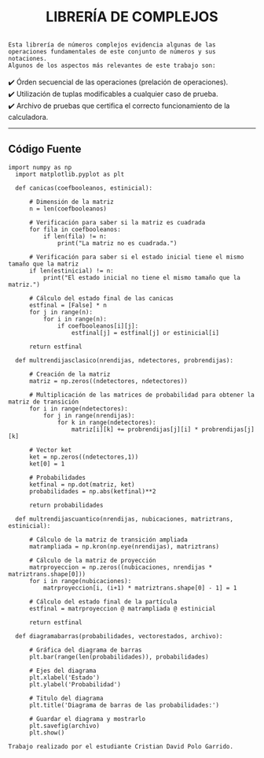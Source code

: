 <h1 align="center">LIBRERÍA DE COMPLEJOS</h1>
<img src="https://blogger.googleusercontent.com/img/b/R29vZ2xl/AVvXsEjKO_u5IerRydQSZu4WdilrqjAwnip2QaOQdgfOvDVXQTB7BgENjbcn9e4SG__pSQ0j-mKDLE4GIxlFluVEsM8bBHxyhL7bI5_VXiIpUacA2Lr-TOgen4MN12WSYV07Za1miunMWrzUFdR9QUThaGSdDiNNHULHL6w0Pjd34gpLsWnrjKr1flQPyA/s16000/Complex.png" alt="" class="Complex">

`Esta librería de números complejos evidencia algunas de las operaciones fundamentales de este conjunto de números y sus notaciones.` <br>
`Algunos de los aspectos más relevantes de este trabajo son:` <br><br>
✔️ Órden secuencial de las operaciones (prelación de operaciones). <br>
✔️ Utilización de tuplas modificables a cualquier caso de prueba. <br>
✔️ Archivo de pruebas que certifica el correcto funcionamiento de la calculadora.
<hr>

<h2 align="left">Código Fuente</h2>

    import numpy as np
      import matplotlib.pyplot as plt

      def canicas(coefbooleanos, estinicial):

          # Dimensión de la matriz
          n = len(coefbooleanos)

          # Verificación para saber si la matriz es cuadrada
          for fila in coefbooleanos:
              if len(fila) != n:
                  print("La matriz no es cuadrada.")

          # Verificación para saber si el estado inicial tiene el mismo tamaño que la matriz
          if len(estinicial) != n:
              print("El estado inicial no tiene el mismo tamaño que la matriz.")

          # Cálculo del estado final de las canicas
          estfinal = [False] * n
          for j in range(n):
              for i in range(n):
                  if coefbooleanos[i][j]:
                      estfinal[j] = estfinal[j] or estinicial[i]

          return estfinal

      def multrendijasclasico(nrendijas, ndetectores, probrendijas):

          # Creación de la matriz
          matriz = np.zeros((ndetectores, ndetectores))

          # Multiplicación de las matrices de probabilidad para obtener la matriz de transición
          for i in range(ndetectores):
              for j in range(nrendijas):
                  for k in range(ndetectores):
                      matriz[i][k] += probrendijas[j][i] * probrendijas[j][k]

          # Vector ket
          ket = np.zeros((ndetectores,1))
          ket[0] = 1

          # Probabilidades
          ketfinal = np.dot(matriz, ket)
          probabilidades = np.abs(ketfinal)**2

          return probabilidades

      def multrendijascuantico(nrendijas, nubicaciones, matriztrans, estinicial):

          # Cálculo de la matriz de transición ampliada
          matrampliada = np.kron(np.eye(nrendijas), matriztrans)

          # Cálculo de la matriz de proyección
          matrproyeccion = np.zeros((nubicaciones, nrendijas * matriztrans.shape[0]))
          for i in range(nubicaciones):
              matrproyeccion[i, (i+1) * matriztrans.shape[0] - 1] = 1

          # Cálculo del estado final de la partícula
          estfinal = matrproyeccion @ matrampliada @ estinicial

          return estfinal

      def diagramabarras(probabilidades, vectorestados, archivo):

          # Gráfica del diagrama de barras
          plt.bar(range(len(probabilidades)), probabilidades)

          # Ejes del diagrama
          plt.xlabel('Estado')
          plt.ylabel('Probabilidad')

          # Titulo del diagrama
          plt.title('Diagrama de barras de las probabilidades:')

          # Guardar el diagrama y mostrarlo
          plt.savefig(archivo)
          plt.show()
    
`Trabajo realizado por el estudiante Cristian David Polo Garrido.`
